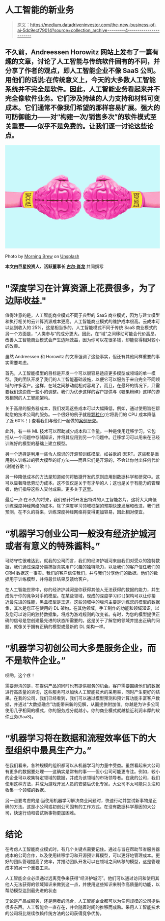 # 人工智能的新业务

> 原文：<https://medium.datadriveninvestor.com/the-new-business-of-ai-5dc9ecf79014?source=collection_archive---------4----------------------->

## 不久前，Andreessen Horowitz 网站上发布了一篇有趣的文章，讨论了人工智能与传统软件固有的不同，并分享了作者的观点，即人工智能企业不像 SaaS 公司。用他们的话说:在传统意义上，今天的大多数人工智能系统并不完全是软件。因此，人工智能业务看起来并不完全像软件业务。它们涉及持续的人力支持和材料可变成本。它们通常不像我们希望的那样容易扩展。强大的可防御能力——对“构建一次/销售多次”的软件模式至关重要——似乎不是免费的。让我们逐一讨论这些论点。

![](img/5cd9929b4091579a2c007d36121e8a21.png)

Photo by [Morning Brew](https://unsplash.com/@morningbrew?utm_source=unsplash&utm_medium=referral&utm_content=creditCopyText) on [Unsplash](https://unsplash.com/s/photos/ai?utm_source=unsplash&utm_medium=referral&utm_content=creditCopyText)

**本文由巨星投资人、活跃董事长** [**古尔·肖龙**](https://www.linkedin.com/in/gur-shomron-0b06344/) 共同撰写

# "深度学习在计算资源上花费很多，为了边际收益."

值得注意的是，人工智能商业模式不同于典型的 SaaS 商业模式，因为与建立模型和执行相关的云计算资源成本更高。人工智能商业模式的维护成本很高。云成本可以达到收入的 25%，这是相当多的。人工智能模式不同于传统 SaaS 商业模式的另一个方面是，“人类参与”的成分更大。因此，在“域”之间移动可能会代价高昂。改善人工智能商业模式会产生边际效益，因为你可以花很多钱，却能获得相对较小的改善。

虽然 Andreessen 和 Horowitz 的文章强调了这些事实，但还有其他同样重要的事实需要考虑。

首先，人工智能模型的目标是开发一个可以很容易适应更多模型或领域的单一模型。我的团队开发了我们的人工智能基础设施，以便它可以服务于来自完全不同领域的许多客户。这样，在域之间移动就相对容易了，而且，在最坏的情况下，只需要我们这边做一些小的调整。我们为优步这样的客户提供与《糖果粉碎》这样的游戏相同的人工智能架构。

关于高昂的服务器成本，我们发现这些成本可以大幅降低，例如，通过使用旨在帮助您的技术公司的服务。一个很好的例子就是[颗粒化](https://granulate.io/)(它将我们的 CPU 成本降低了近 60%！).查看我们与他们一起做的[案例研究](https://granulate.io/case-studies/bigabid/)。

此外，有一些 ML 技术可以帮助减少成本和工作量。一种是使用迁移学习，它包括从一个问题中存储知识，并将其应用到另一个问题中。迁移学习可以用来在已经训练好的模型的基础上建立模型。

另一个选择是利用一些令人惊讶的开源预训练模型，如谷歌的 BERT。这些都是重用别人训练过的强大模型的好方法——而且它们是开源的，不会让你付出任何代价(谢谢谷歌！).

另一种降低成本的方法是知道如何将敏捷开发的原则应用到数据科学和研究中。这可以显著降低劳动力成本。这不仅仅是关于有才华的人；这也是关于有能力的管理者，他们指导这些人交付成果。更多关于[这里](https://www.bigabid.com/blog/data-ensuring-the-success-of-data-science-and-data-scientists)。

最后一点:在不久的将来，我们预计将开发出特殊的人工智能芯片，这将大大降低训练深度神经网络的成本。除了深度学习领域框架的预期快速发展和改进，我们还预测，在不久的将来，训练深度神经网络将变得更加容易，因此相对便宜。

# “机器学习创业公司一般没有[经济护城河](https://www.investopedia.com/terms/e/economicmoat.asp)或者有意义的特殊酱料。”

可防守性很难达到。就我的公司而言，我们的经济护城河来自我们对受众的独特数据，我们通过深度分类捕捉真实用户兴趣的独特能力，以及我们的客户信任我们的 CRM 数据这一事实。我们的客户信任我们，并与我们分享他们的数据。他们的数据用于训练模型，并将最佳结果反馈给客户。

在人工智能世界中，你的经济护城河是你获得其他人无法获得的数据的能力，并生成优于你的竞争对手的模型。在某些领域，现成的深度学习(DL)架构可以让你接近最先进的性能，黑盒模型是王道。这些领域中的壕沟主要是训练您的模型的数据集，其次是您正在使用的 DL 架构。在其他领域，手工制作的功能和领域知识，以及您可以访问的独特数据集，将成为游戏规则的改变者。有时，为您的模型提供正确的信号是您创建最先进的状态所需要的。这是关于了解您的领域并提出正确的问题，就像关于拥有正确的模型或最新的 DL 架构一样。

# “机器学习初创公司大多是服务企业，而不是软件企业。”

哎哟。这个疼！

需要澄清的是，在提供产品的同时也有提供服务的机会。客户需要围绕他们的数据进行高质量的咨询，这些服务可以加快人工智能技术的采用率，同时产生更好的结果。在我的公司，我们已经看到，我们可以通过模型预测和预计算功能丰富客户数据，并通过“大数据融合”功能带来新的见解，从而提供附加值。你越是为许多公司使用几乎相同的模式，你的服务成分就越小，你的商业模式就越接近利润丰厚的软件业务(SaaS)。

# “机器学习将在数据和流程效率低下的大型组织中最具生产力。”

在我们看来，各种规模的组织都可以从机器学习的力量中受益。虽然看起来大公司有更多的数据要处理——这确实是常有的事——但小公司可能更专注。例如，较小的企业可以收集特定领域的数据，并成为该领域的市场领导者。在我的公司，我们使用这种方法，并成为游戏开发人员的安装后优化专家。大公司不太可能只关注和收集一个领域的数据。

另一点要考虑的是:当使用机器学习解决商业问题时，快速行动并尝试新事物是正确的方法。这是小公司或初创公司固有的工作方式。在没有数据科学基因的大公司，快速行动和尝试新事物更加困难。

# **结论**

在考虑人工智能商业模式时，有几个关键点需要记住。通过与旨在帮助节省服务器成本的公司合作，以及使用转移学习和开源预计算模型，可以更好地管理成本。更好的团队管理提高了效率，并推动团队开发可以在领域之间转移的模型，这是管理成本的另一个重要工具。

人工智能企业必须通过远离竞争来获得“经济护城河”。他们可以通过访问和使用其他人无法获得的领域知识来做到这一点，并使用这些知识来制作高质量的功能，以帮助模型达到最先进的状态

无论是产品或服务，还是两者的混合，人工智能企业都可以为任何规模的公司提供很多东西。人工智能会一直存在，并会随着时间的推移而成熟。采用人工智能技术的公司将比继续依赖传统方法的公司获得竞争优势。